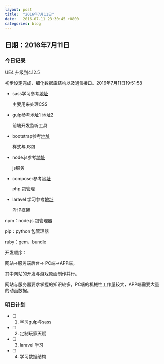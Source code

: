```yaml
---
layout: post  
title:  "2016年7月11日"  
date:   2016-07-11 23:30:45 +0800
categories: blog 
---
```


## 日期：2016年7月11日

### 今日记录

UE4 升级到4.12.5

初步设定完成，细化数据库结构以及通信接口。2016年7月11日19:51:58

* sass学习参考[地址](http://www.sasschina.com/)

	主要用来处理CSS

* gulp参考[地址1](http://www.gulpjs.com.cn/)  [地址2](http://www.ydcss.com/archives/18)

	前端开发监听工具

* bootstrap参考[地址](http://www.bootcss.com/)

	样式与JS包

* node.js参考[地址](http://nodeapp.cn/zh-cn/)

	js服务

* composer参考[地址](http://www.phpcomposer.com/)

	php 包管理

* laravel 学习参考[地址](http://laravelacademy.org/laravel-docs-5_2)

	PHP框架


npm：node.js 包管理器

pip：python 包管理器

ruby：gem、bundle


开发顺序：

网站→服务端后台→ PC端→APP端。

其中网站的开发与游戏原画制作并行。

网站与服务器要求掌握的知识较多，PC端的机械性工作量较大，APP端需要大量的动画数据。


### 明日计划

- [ ] 1. 学习gulp与sass

- [ ] 2. 定制玩家天赋

- [ ] 3. laravel 学习

- [ ] 4. 学习数据结构